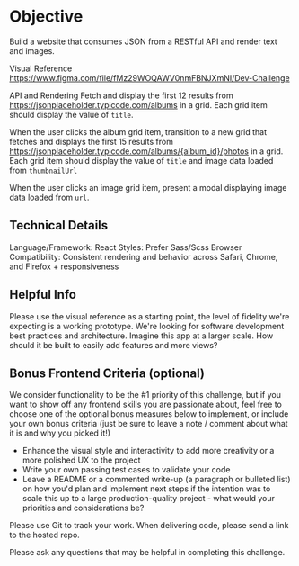 # Objective
Build a website that consumes JSON from a RESTful API and render text and images.

Visual Reference
https://www.figma.com/file/fMz29WOQAWV0nmFBNJXmNI/Dev-Challenge

API and Rendering
Fetch and display the first 12 results from https://jsonplaceholder.typicode.com/albums in a grid. Each grid item should display the value of `title`.

When the user clicks the album grid item, transition to a new grid that fetches and displays the first 15 results from https://jsonplaceholder.typicode.com/albums/{album_id}/photos in a grid. Each grid item should display the value of `title` and image data loaded from `thumbnailUrl`

When the user clicks an image grid item, present a modal displaying image data loaded from `url`.

## Technical Details
Language/Framework: React
Styles: Prefer Sass/Scss
Browser Compatibility: Consistent rendering and behavior across Safari, Chrome, and Firefox + responsiveness

## Helpful Info
Please use the visual reference as a starting point, the level of fidelity we're expecting is a working prototype. We're looking for software development best practices and architecture. Imagine this app at a larger scale. How should it be built to easily add features and more views?

## Bonus Frontend Criteria (optional)
We consider functionality to be the #1 priority of this challenge, but if you want to show off any frontend skills you are passionate about, feel free to choose one of the optional bonus measures below to implement, or include your own bonus criteria (just be sure to leave a note / comment about what it is and why you picked it!)
- Enhance the visual style and interactivity to add more creativity or a more polished UX to the project
- Write your own passing test cases to validate your code
- Leave a README or a commented write-up (a paragraph or bulleted list) on how you'd plan and implement next steps if the intention was to scale this up to a large production-quality project - what would your priorities and considerations be?

Please use Git to track your work. When delivering code, please send a link to the hosted repo.

Please ask any questions that may be helpful in completing this challenge.